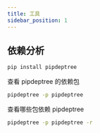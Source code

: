 ```yaml
---
title: 工具
sidebar_position: 1
---
```


## 依赖分析

```bash
pip install pipdeptree
```

查看 pipdeptree 的依赖包

```bash
pipdeptree -p pipdeptree
```

查看哪些包依赖 pipdeptree

```bash
pipdeptree -p pipdeptree -r
```
